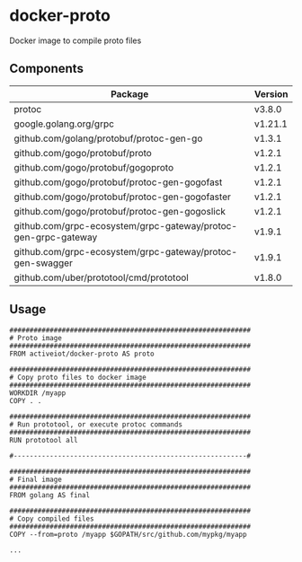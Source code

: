 # docker-proto
Docker image to compile proto files

## Components

| Package | Version |
|-----------|---------|
| protoc | v3.8.0  |
| google.golang.org/grpc | v1.21.1 |
| github.com/golang/protobuf/protoc-gen-go | v1.3.1 |
| github.com/gogo/protobuf/proto | v1.2.1 |
| github.com/gogo/protobuf/gogoproto | v1.2.1 |
| github.com/gogo/protobuf/protoc-gen-gogofast | v1.2.1 |
| github.com/gogo/protobuf/protoc-gen-gogofaster | v1.2.1 |
| github.com/gogo/protobuf/protoc-gen-gogoslick | v1.2.1 |
| github.com/grpc-ecosystem/grpc-gateway/protoc-gen-grpc-gateway | v1.9.1 |
| github.com/grpc-ecosystem/grpc-gateway/protoc-gen-swagger | v1.9.1 |
| github.com/uber/prototool/cmd/prototool | v1.8.0 |

## Usage

```docker
############################################################
# Proto image
############################################################
FROM activeiot/docker-proto AS proto

############################################################
# Copy proto files to docker image
############################################################
WORKDIR /myapp
COPY . .

############################################################
# Run prototool, or execute protoc commands
############################################################
RUN prototool all

#----------------------------------------------------------#

############################################################
# Final image
############################################################
FROM golang AS final

############################################################
# Copy compiled files
############################################################
COPY --from=proto /myapp $GOPATH/src/github.com/mypkg/myapp

...

```